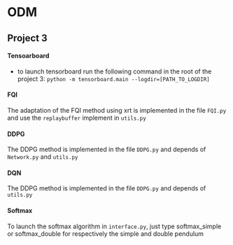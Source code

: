 # ODM

## Project 3
#### Tensoarboard 
- to launch tensorboard run the following command in the root of the project 3: `python -m tensorboard.main --logdir=[PATH_TO_LOGDIR]`
#### FQI
The adaptation of the FQI method using xrt is implemented in the file `FQI.py` and use the `replaybuffer` implement in `utils.py`
#### DDPG
The DDPG method is implemented in the file `DDPG.py` and depends of `Network.py` and `utils.py`
#### DQN
The DDPG method is implemented in the file `DDPG.py` and depends of `utils.py`
#### Softmax 
To launch the softmax algorithm in `interface.py`, just type softmax_simple or softmax_double for respectively the simple and double pendulum
